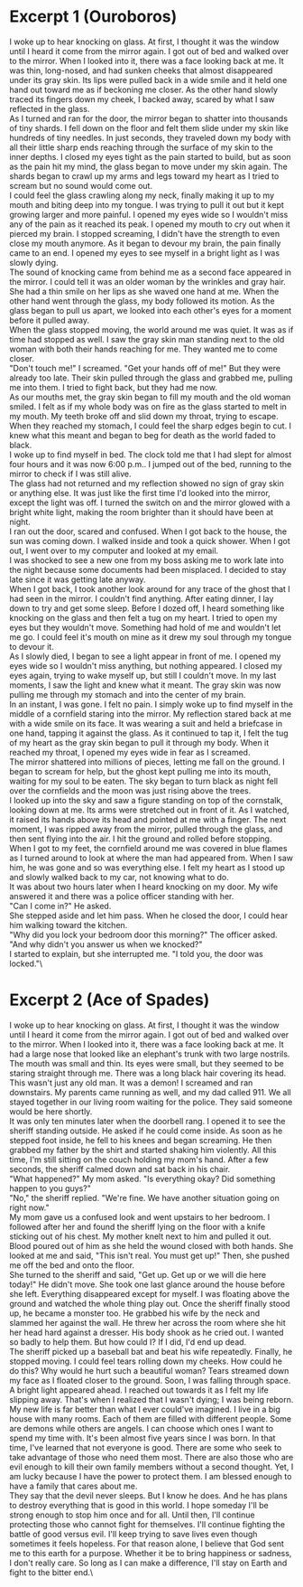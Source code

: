 # Excerpt 1 (Ouroboros)

I woke up to hear knocking on glass. At first, I thought it was the window until I heard it come from the mirror again. I got out of bed and walked over to the mirror. When I looked into it, there was a face looking back at me. It was thin, long-nosed, and had sunken cheeks that almost disappeared under its gray skin. Its lips were pulled back in a wide smile and it held one hand out toward me as if beckoning me closer. As the other hand slowly traced its fingers down my cheek, I backed away, scared by what I saw reflected in the glass.\
As I turned and ran for the door, the mirror began to shatter into thousands of tiny shards. I fell down on the floor and felt them slide under my skin like hundreds of tiny needles. In just seconds, they traveled down my body with all their little sharp ends reaching through the surface of my skin to the inner depths. I closed my eyes tight as the pain started to build, but as soon as the pain hit my mind, the glass began to move under my skin again. The shards began to crawl up my arms and legs toward my heart as I tried to scream but no sound would come out.\
I could feel the glass crawling along my neck, finally making it up to my mouth and biting deep into my tongue. I was trying to pull it out but it kept growing larger and more painful. I opened my eyes wide so I wouldn't miss any of the pain as it reached its peak. I opened my mouth to cry out when it pierced my brain. I stopped screaming, I didn't have the strength to even close my mouth anymore. As it began to devour my brain, the pain finally came to an end. I opened my eyes to see myself in a bright light as I was slowly dying.\
The sound of knocking came from behind me as a second face appeared in the mirror. I could tell it was an older woman by the wrinkles and gray hair. She had a thin smile on her lips as she waved one hand at me. When the other hand went through the glass, my body followed its motion. As the glass began to pull us apart, we looked into each other's eyes for a moment before it pulled away.\
When the glass stopped moving, the world around me was quiet. It was as if time had stopped as well. I saw the gray skin man standing next to the old woman with both their hands reaching for me. They wanted me to come closer.\
"Don't touch me!" I screamed. "Get your hands off of me!" But they were already too late. Their skin pulled through the glass and grabbed me, pulling me into them. I tried to fight back, but they had me now.\
As our mouths met, the gray skin began to fill my mouth and the old woman smiled. I felt as if my whole body was on fire as the glass started to melt in my mouth. My teeth broke off and slid down my throat, trying to escape. When they reached my stomach, I could feel the sharp edges begin to cut. I knew what this meant and began to beg for death as the world faded to black.\
I woke up to find myself in bed. The clock told me that I had slept for almost four hours and it was now 6:00 p.m.. I jumped out of the bed, running to the mirror to check if I was still alive.\
The glass had not returned and my reflection showed no sign of gray skin or anything else. It was just like the first time I'd looked into the mirror, except the light was off. I turned the switch on and the mirror glowed with a bright white light, making the room brighter than it should have been at night.\
I ran out the door, scared and confused. When I got back to the house, the sun was coming down. I walked inside and took a quick shower. When I got out, I went over to my computer and looked at my email.\
I was shocked to see a new one from my boss asking me to work late into the night because some documents had been misplaced. I decided to stay late since it was getting late anyway.\
When I got back, I took another look around for any trace of the ghost that I had seen in the mirror. I couldn't find anything. After eating dinner, I lay down to try and get some sleep. Before I dozed off, I heard something like knocking on the glass and then felt a tug on my heart. I tried to open my eyes but they wouldn't move. Something had hold of me and wouldn't let me go. I could feel it's mouth on mine as it drew my soul through my tongue to devour it.\
As I slowly died, I began to see a light appear in front of me. I opened my eyes wide so I wouldn't miss anything, but nothing appeared. I closed my eyes again, trying to wake myself up, but still I couldn't move. In my last moments, I saw the light and knew what it meant. The gray skin was now pulling me through my stomach and into the center of my brain.\
In an instant, I was gone. I felt no pain. I simply woke up to find myself in the middle of a cornfield staring into the mirror. My reflection stared back at me with a wide smile on its face. It was wearing a suit and held a briefcase in one hand, tapping it against the glass. As it continued to tap it, I felt the tug of my heart as the gray skin began to pull it through my body. When it reached my throat, I opened my eyes wide in fear as I screamed.\
The mirror shattered into millions of pieces, letting me fall on the ground. I began to scream for help, but the ghost kept pulling me into its mouth, waiting for my soul to be eaten. The sky began to turn black as night fell over the cornfields and the moon was just rising above the trees.\
I looked up into the sky and saw a figure standing on top of the cornstalk, looking down at me. Its arms were stretched out in front of it. As I watched, it raised its hands above its head and pointed at me with a finger. The next moment, I was ripped away from the mirror, pulled through the glass, and then sent flying into the air. I hit the ground and rolled before stopping.\
When I got to my feet, the cornfield around me was covered in blue flames as I turned around to look at where the man had appeared from. When I saw him, he was gone and so was everything else. I felt my heart as I stood up and slowly walked back to my car, not knowing what to do.\
It was about two hours later when I heard knocking on my door. My wife answered it and there was a police officer standing with her.\
"Can I come in?" He asked.\
She stepped aside and let him pass. When he closed the door, I could hear him walking toward the kitchen.\
"Why did you lock your bedroom door this morning?" The officer asked. "And why didn't you answer us when we knocked?"\
I started to explain, but she interrupted me. "I told you, the door was locked."\

# Excerpt 2 (Ace of Spades)

I woke up to hear knocking on glass. At first, I thought it was the window until I heard it come from the mirror again. I got out of bed and walked over to the mirror. When I looked into it, there was a face looking back at me. It had a large nose that looked like an elephant's trunk with two large nostrils. The mouth was small and thin. Its eyes were small, but they seemed to be staring straight through me. There was a long black hair covering its head. This wasn't just any old man. It was a demon! I screamed and ran downstairs. My parents came running as well, and my dad called 911. We all stayed together in our living room waiting for the police. They said someone would be here shortly.\
It was only ten minutes later when the doorbell rang. I opened it to see the sheriff standing outside. He asked if he could come inside. As soon as he stepped foot inside, he fell to his knees and began screaming. He then grabbed my father by the shirt and started shaking him violently. All this time, I'm still sitting on the couch holding my mom's hand. After a few seconds, the sheriff calmed down and sat back in his chair.\
"What happened?" My mom asked. "Is everything okay? Did something happen to you guys?"\
"No," the sheriff replied. "We're fine. We have another situation going on right now."\
My mom gave us a confused look and went upstairs to her bedroom. I followed after her and found the sheriff lying on the floor with a knife sticking out of his chest. My mother knelt next to him and pulled it out. Blood poured out of him as she held the wound closed with both hands. She looked at me and said, "This isn't real. You must get up!" Then, she pushed me off the bed and onto the floor.\
She turned to the sheriff and said, "Get up. Get up or we will die here today!" He didn't move. She took one last glance around the house before she left. Everything disappeared except for myself. I was floating above the ground and watched the whole thing play out. Once the sheriff finally stood up, he became a monster too. He grabbed his wife by the neck and slammed her against the wall. He threw her across the room where she hit her head hard against a dresser. His body shook as he cried out. I wanted so badly to help them. But how could I? If I did, I'd end up dead.\
The sheriff picked up a baseball bat and beat his wife repeatedly. Finally, he stopped moving. I could feel tears rolling down my cheeks. How could he do this? Why would he hurt such a beautiful woman? Tears streamed down my face as I floated closer to the ground. Soon, I was falling through space. A bright light appeared ahead. I reached out towards it as I felt my life slipping away. That's when I realized that I wasn't dying; I was being reborn.\
My new life is far better than what I ever could've imagined. I live in a big house with many rooms. Each of them are filled with different people. Some are demons while others are angels. I can choose which ones I want to spend my time with. It's been almost five years since I was born. In that time, I've learned that not everyone is good. There are some who seek to take advantage of those who need them most. There are also those who are evil enough to kill their own family members without a second thought. Yet, I am lucky because I have the power to protect them. I am blessed enough to have a family that cares about me.\
They say that the devil never sleeps. But I know he does. And he has plans to destroy everything that is good in this world. I hope someday I'll be strong enough to stop him once and for all. Until then, I'll continue protecting those who cannot fight for themselves. I'll continue fighting the battle of good versus evil. I'll keep trying to save lives even though sometimes it feels hopeless. For that reason alone, I believe that God sent me to this earth for a purpose. Whether it be to bring happiness or sadness, I don't really care. So long as I can make a difference, I'll stay on Earth and fight to the bitter end.\
